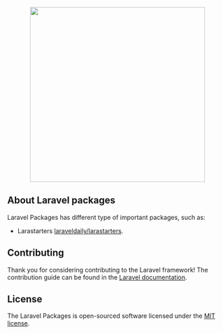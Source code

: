 <p align="center"><a href="https://laravel.com" target="_blank"><img src="https://raw.githubusercontent.com/laravel/art/master/logo-lockup/5%20SVG/2%20CMYK/1%20Full%20Color/laravel-logolockup-cmyk-red.svg" width="400"></a></p>

## About Laravel packages

Laravel Packages has different type of important packages, such as:

- Larastarters [laraveldaily/larastarters](https://github.com/LaravelDaily/Larastarters).

## Contributing

Thank you for considering contributing to the Laravel framework! The contribution guide can be found in the [Laravel documentation](https://laravel.com/docs/contributions).

## License

The Laravel Packages is open-sourced software licensed under the [MIT license](https://opensource.org/licenses/MIT).
